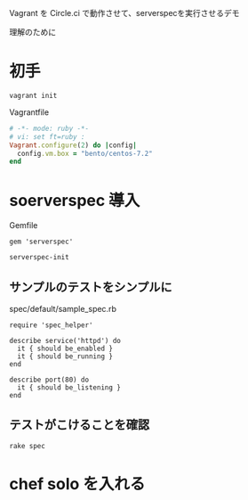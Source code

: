 Vagrant を Circle.ci で動作させて、serverspecを実行させるデモ

理解のために

# 初手

```
vagrant init
```

Vagrantfile

```ruby
# -*- mode: ruby -*-
# vi: set ft=ruby :
Vagrant.configure(2) do |config|
  config.vm.box = "bento/centos-7.2"
end
```

# soerverspec 導入

Gemfile

```
gem 'serverspec'
```

```
serverspec-init
```

## サンプルのテストをシンプルに

spec/default/sample_spec.rb

```
require 'spec_helper'

describe service('httpd') do
  it { should be_enabled }
  it { should be_running }
end

describe port(80) do
  it { should be_listening }
end
```

## テストがこけることを確認

```
rake spec
```

# chef solo を入れる
